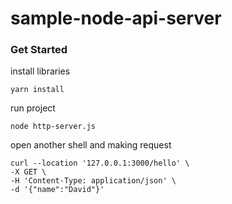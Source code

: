 # sample-node-api-server


### Get Started

install libraries
```shell
yarn install
```

run project

```
node http-server.js
```

open another shell and making request
```
curl --location '127.0.0.1:3000/hello' \
-X GET \
-H 'Content-Type: application/json' \
-d '{"name":"David"}'
```
